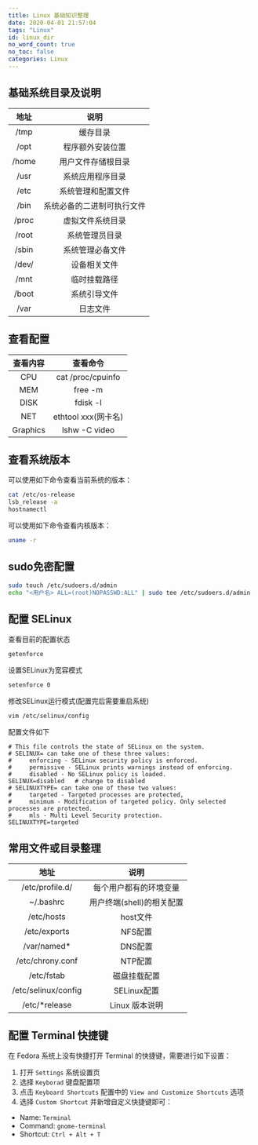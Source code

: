 ```yaml
---
title: Linux 基础知识整理
date: 2020-04-01 21:57:04
tags: "Linux"
id: linux_dir
no_word_count: true
no_toc: false
categories: Linux
---
```


## 基础系统目录及说明

|地址|说明|
|:---:|:---:|
|/tmp|缓存目录|
|/opt|程序额外安装位置|
|/home|用户文件存储根目录|
|/usr|系统应用程序目录|
|/etc|系统管理和配置文件|
|/bin|系统必备的二进制可执行文件|
|/proc|虚拟文件系统目录|
|/root|系统管理员目录|
|/sbin|系统管理必备文件|
|/dev/|设备相关文件|
|/mnt|临时挂载路径|
|/boot|系统引导文件|
|/var|日志文件|

## 查看配置

|查看内容|查看命令|
|:---:|:---:|
|CPU|cat /proc/cpuinfo|
|MEM|free -m|
|DISK|fdisk -l|
|NET|ethtool xxx(网卡名)|
|Graphics|lshw -C video|

## 查看系统版本

可以使用如下命令查看当前系统的版本：

```bash
cat /etc/os-release
lsb_release -a
hostnamectl
```

可以使用如下命令查看内核版本：

```bash
uname -r
```

## sudo免密配置

```bash
sudo touch /etc/sudoers.d/admin
echo "<用户名> ALL=(root)NOPASSWD:ALL" | sudo tee /etc/sudoers.d/admin
```

## 配置 SELinux

查看目前的配置状态

```bash
getenforce
```

设置SELinux为宽容模式
```bash
setenforce 0
```

修改SELinux运行模式(配置完后需要重启系统)
```bash
vim /etc/selinux/config
```

配置文件如下
```text
# This file controls the state of SELinux on the system.
# SELINUX= can take one of these three values:
#     enforcing - SELinux security policy is enforced.
#     permissive - SELinux prints warnings instead of enforcing.
#     disabled - No SELinux policy is loaded.
SELINUX=disabled   # change to disabled
# SELINUXTYPE= can take one of these two values:
#     targeted - Targeted processes are protected,
#     minimum - Modification of targeted policy. Only selected processes are protected.
#     mls - Multi Level Security protection.
SELINUXTYPE=targeted
```

## 常用文件或目录整理

|        地址         |        说明        |
|:-----------------:|:----------------:|
|  /etc/profile.d/  |   每个用户都有的环境变量    |
|     ~/.bashrc     | 用户终端(shell)的相关配置 |
|    /etc/hosts     |      host文件      |
|   /etc/exports    |      NFS配置       |
|    /var/named*    |      DNS配置       |
| /etc/chrony.conf  |      NTP配置       |
|    /etc/fstab     |      磁盘挂载配置      |
|/etc/selinux/config|    SELinux配置     |
|   /etc/*release   |    Linux 版本说明    |

## 配置 Terminal 快捷键

在 Fedora 系统上没有快捷打开 Terminal 的快捷键，需要进行如下设置：

1. 打开 `Settings` 系统设置页
2. 选择 `Keyborad` 键盘配置项
3. 点击 `Keyboard Shortcuts` 配置中的 `View and Customize Shortcuts` 选项 
4. 选择 `Custom Shortcut` 并新增自定义快捷键即可：

- Name: `Terminal`
- Command: `gnome-terminal`
- Shortcut: `Ctrl + Alt + T`
